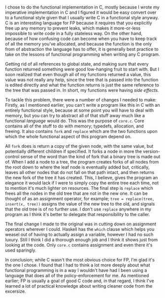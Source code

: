 I chose to do the functional implementation in C, mostly because I wrote my imperative implementation in C and I figured it would be easy convert over to a functional style given that I usually write C in a functional style anyway. C is an interesting language for FP because it requires that you explicitly free up any memory to prevent leaks, which makes it more-or-less impossible to write code in a fully stateless way. On the other hand, because of how confusing code can become when you have to keep track of all the memory you've allocated, and because the function is the only from of abstraction the language has to offer, it is generally best practice to take on the lessons of functional programming when writing any C program.

Getting rid of all references to global state, and making sure that every function returned something were good low-hanging fruit to start with. But I soon realized that even though all of my functions returned a value, this value was not really any help, since the tree that is passed into the function is edited directly and what the function returns is just the same reference to the tree that was passed in. In short, my functions were having *side effects*. 

To tackle this problem, there were a number of changes I needed to make: Firstly, as I mentioned earlier, you can't write a program like this in C with an entirely functional style, because at some point you will have to deal with memory, but you can try to abstract all of that stuff away much like a functional *language* would do. This was the purpose of `core.c`. Core contains all of the stuff to do with memory; typedefs, allocation, and freeing. It also contains `fork` and `replace` which are the two functions upon which the whole functional aspect of this program depend on.

All `fork` does is return a copy of the given node, with the same value, but potentially different children if specified. It forks a node in more the version-control sense of the word than the kind of fork that a binary tree is made out of. When I add a node to a tree, the program creates forks of all nodes from the root down to where the leaf node is eventually added but, critically, leaves all other nodes that do not fall on that path intact, and then returns the new fork of the tree it has created. This, I believe, gives the program an elegance it would lack if I were to simply copy the entire tree each time, not to mention it's much lighter on resources. The final step is `replace` which frees all the nodes in the old tree that are not in the new one. It can be thought of as an assignment operator, for example; `tree = replace(tree, insert(x, tree))` assigns the value of the new tree to the old, and signals that the old tree is of no further use. I don't use `replace` anywhere in my program as I think it's better to delegate that responsibility to the caller.

The final change I made to the original was in cutting down on assignment operators wherever I could. Haskell has the `which` clause which helps you weasel out of having to actually assign a variable, however I had no such luxury. Still I think I did a thorough enough job and I think it shows just from looking at the code. Only `core.c` contains assignment and even there it's used sparingly.

In conclusion; while C wasn't the most obvious choice for FP, I'm glad it's the one I chose. I found that I had to think a lot more deeply about what functional programming is in a way I wouldn't have had I been using a language that does all of the policy-enforcement for me. As mentioned earlier; FP is usually a goal of good C code and, in that regard, I think I've learned a lot of practical knowledge about writing cleaner code from the excersize.